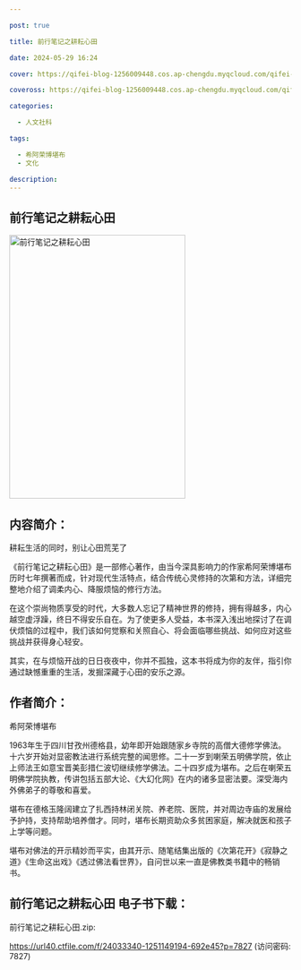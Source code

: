 ```yaml
---

post: true

title: 前行笔记之耕耘心田

date: 2024-05-29 16:24

cover: https://qifei-blog-1256009448.cos.ap-chengdu.myqcloud.com/qifei-blog/6569dd3fc458853aef986e0a.jpg

coveross: https://qifei-blog-1256009448.cos.ap-chengdu.myqcloud.com/qifei-blog/6569dd3fc458853aef986e0a.jpg

categories:

  - 人文社科

tags:

  - 希阿荣博堪布
  - 文化

description:
---
```


## 前行笔记之耕耘心田
<img alt=" 前行笔记之耕耘心田" class="aligncenter loaded" data-was-processed="true" decoding="async" fetchpriority="high" height="471" src="https://qifei-blog-1256009448.cos.ap-chengdu.myqcloud.com/qifei-blog/6569dd3fc458853aef986e0a.jpg " style="cursor: zoom-in;" width="314"/>

## 内容简介：

耕耘生活的同时，别让心田荒芜了

《前行笔记之耕耘心田》是一部修心著作，由当今深具影响力的作家希阿荣博堪布历时七年撰著而成，针对现代生活特点，结合传统心灵修持的次第和方法，详细完整地介绍了调柔内心、降服烦恼的修行方法。

在这个崇尚物质享受的时代，大多数人忘记了精神世界的修持，拥有得越多，内心越空虚浮躁，终日不得安乐自在。为了使更多人受益，本书深入浅出地探讨了在调伏烦恼的过程中，我们该如何觉察和关照自心、将会面临哪些挑战、如何应对这些挑战并获得身心轻安。

其实，在与烦恼开战的日日夜夜中，你并不孤独，这本书将成为你的友伴，指引你通过缺憾重重的生活，发掘深藏于心田的安乐之源。

## 作者简介：

希阿荣博堪布

1963年生于四川甘孜州德格县，幼年即开始跟随家乡寺院的高僧大德修学佛法。十六岁开始对显密教法进行系统完整的闻思修。二十一岁到喇荣五明佛学院，依止上师法王如意宝晋美彭措仁波切继续修学佛法。二十四岁成为堪布。之后在喇荣五明佛学院执教，传讲包括五部大论、《大幻化网》在内的诸多显密法要。深受海内外佛弟子的尊敬和喜爱。

堪布在德格玉隆阔建立了扎西持林闭关院、养老院、医院，并对周边寺庙的发展给予护持，支持帮助培养僧才。同时，堪布长期资助众多贫困家庭，解决就医和孩子上学等问题。

堪布对佛法的开示精妙而平实，由其开示、随笔结集出版的《次第花开》《寂静之道》《生命这出戏》《透过佛法看世界》，自问世以来一直是佛教类书籍中的畅销书。

## 前行笔记之耕耘心田 电子书下载：

前行笔记之耕耘心田.zip: 

https://url40.ctfile.com/f/24033340-1251149194-692e45?p=7827 (访问密码: 7827)
